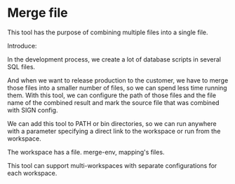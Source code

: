 # Merge file
This tool has the purpose of combining multiple files into a single file.

Introduce:

In the development process, we create a lot of database scripts in several SQL files.

And when we want to release production to the customer, we have to merge those files into a smaller number of files, so we can spend less time running them.
With this tool, we can configure the path of those files and the file name of the combined result and mark the source file that was combined with SIGN config.

We can add this tool to PATH or bin directories, so we can run anywhere with a parameter specifying a direct link to the workspace or run from the workspace.

The workspace has a file. merge-env, mapping's files.

This tool can support multi-workspaces with separate configurations for each workspace.